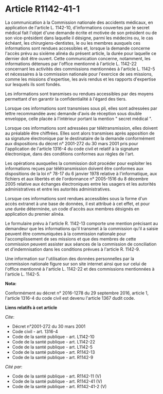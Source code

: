 # Article R1142-41-1

La communication à la Commission nationale des accidents médicaux, en application de l'article L. 1142-10, d'informations
couvertes par le secret médical fait l'objet d'une demande écrite et motivée de son président ou de son vice-président dans
laquelle il désigne, parmi les médecins ou, le cas échéant, les chirurgiens-dentistes, le ou les membres auxquels ces
informations sont rendues accessibles et, lorsque la demande concerne l'accès prévu au sixième alinéa du présent article, la
durée pour laquelle ce dernier doit être ouvert. Cette communication concerne, notamment, les informations détenues par
l'office mentionné à l'article L. 1142-22 concernant les activités des commissions mentionnées à l'article L. 1142-5 et
nécessaires à la commission nationale pour l'exercice de ses missions, comme les missions d'expertise, les avis rendus et les
rapports d'expertise sur lesquels ils sont fondés. 

Les informations sont transmises ou rendues accessibles par des moyens permettant d'en garantir la confidentialité à l'égard
des tiers. 

Lorsque ces informations sont transmises sous pli, elles sont adressées par lettre recommandée avec demande d'avis de
réception sous double enveloppe, celle placée à l'intérieur portant la mention " secret médical ". 

Lorsque ces informations sont adressées par télétransmission, elles doivent au préalable être chiffrées. Elles sont alors
transmises après apposition de sa signature électronique par le destinataire de la demande conformément aux dispositions du
décret n° 2001-272 du 30 mars 2001 pris pour l'application de l'article 1316-4 du code civil et relatif à la signature
électronique, dans des conditions conformes aux règles de l'art. 

Les opérations auxquelles la commission doit procéder pour exploiter les informations reçues par télétransmission doivent
être conformes aux dispositions de la loi n° 78-17 du 6 janvier 1978 relative à l'informatique, aux fichiers et aux libertés
et de l'ordonnance n° 2005-1516 du 8 décembre 2005 relative aux échanges électroniques entre les usagers et les autorités
administratives et entre les autorités administratives. 

Lorsque ces informations sont rendues accessibles sous la forme d'un accès extranet à une base de données, il est attribué à
cet effet, et pour une durée déterminée, un code d'accès aux membres désignés en application du premier alinéa. 

Le formulaire prévu à l'article R. 1142-13 comporte une mention précisant au demandeur que les informations qu'il transmet à
la commission qu'il a saisie peuvent être communiquées à la commission nationale pour l'accomplissement de ses missions et
que des membres de cette commission peuvent assister aux séances de la commission de conciliation et d'indemnisation dans les
conditions prévues à l'article R. 1142-9. 

Une information sur l'utilisation des données personnelles par la commission nationale figure sur son site internet ainsi que
sur celui de l'office mentionné à l'article L. 1142-22 et des commissions mentionnées à l'article L. 1142-5.

**Nota:**

Conformément au décret n° 2016-1278 du 29 septembre 2016, article 1, l'article 1316-4 du code civil est devenu l'article 1367
dudit code.

**Liens relatifs à cet article**

_Cite_:

  - Décret n°2001-272 du 30 mars 2001
  - Code civil - art. 1316-4
  - Code de la santé publique - art. L1142-10
  - Code de la santé publique - art. L1142-22
  - Code de la santé publique - art. L1142-5
  - Code de la santé publique - art. R1142-13
  - Code de la santé publique - art. R1142-9

_Cité par_:

  - Code de la santé publique - art. R1142-11 (V)
  - Code de la santé publique - art. R1142-41 (V)
  - Code de la santé publique - art. R1142-41-2 (V)
